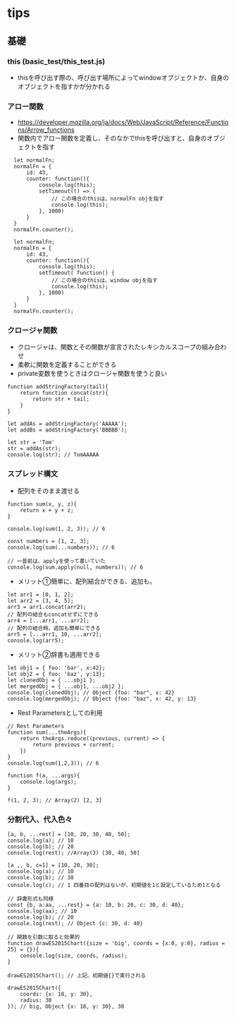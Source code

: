 # tips
## 基礎
### this (basic_test/this_test.js)
- thisを呼び出す際の、呼び出す場所によってwindowオブジェクトか、自身のオブジェクトを指すかが分かれる

### アロー関数
- https://developer.mozilla.org/ja/docs/Web/JavaScript/Reference/Functions/Arrow_functions
- 関数内でアロー関数を定義し、そのなかでthisを呼び出すと、自身のオブジェクトを指す

```
  let normalFn;
  normalFn = {
      id: 43,
      counter: function(){
          console.log(this);
          setTimeout(() => {
              // この場合のthisは、normalFn objを指す
              console.log(this);
          }, 1000)
      }
  }
  normalFn.counter();
```


```
  let normalFn;
  normalFn = {
      id: 43,
      counter: function(){
          console.log(this);
          setTimeout( function() {
              // この場合のthisは、window objを指す
              console.log(this);
          }, 1000)
      }
  }
  normalFn.counter();
```

### クロージャ関数
- クロージャは、関数とその関数が宣言されたレキシカルスコープの組み合わせ
- 柔軟に関数を定義することができる
- private変数を使うときはクロージャ関数を使うと良い

```
function addStringFactory(tail){
    return function concat(str){
        return str + tail;
    }
}

let addAs = addStringFactory('AAAAA');
let addBs = addStringFactory('BBBBB');

let str = 'Tom'
str = addAs(str);
console.log(str); // TomAAAAA
```

### スプレッド構文
- 配列をそのまま渡せる
```
function sum(x, y, z){
    return x + y + z;
}

console.log(sum(1, 2, 3)); // 6

const numbers = [1, 2, 3];
console.log(sum(...numbers)); // 6

// 一昔前は、applyを使って書いていた
console.log(sum.apply(null, numbers)); // 6
```

- メリット①簡単に、配列結合ができる、追加も。
```
let arr1 = [0, 1, 2];
let arr2 = [3, 4, 5];
arr3 = arr1.concat(arr2);
// 配列の結合もconcatせずにできる
arr4 = [...arr1, ...arr2];
// 配列の結合時、追加も簡単にできる
arr5 = [...arr1, 10, ...arr2];
console.log(arr5);
```

- メリット②辞書も適用できる
```
let obj1 = { foo: 'bar', x:42};
let obj2 = { foo: 'baz', y:13};
let clonedObj = { ...obj1 };
let mergedObj = { ...obj1, ...obj2 };
console.log(clonedObj); // Object {foo: "bar", x: 42}
console.log(mergedObj); // Object {foo: "baz", x: 42, y: 13}
```

- Rest Parametersとしての利用
```
// Rest Parameters
function sum(...theArgs){
    return theArgs.reduce((previous, current) => {
        return previous + current;
    })
}
console.log(sum(1,2,3)); // 6

function f(a, ...args){
    console.log(args);
}

f(1, 2, 3); // Array(2) [2, 3]
```

### 分割代入、代入色々
```
[a, b, ...rest] = [10, 20, 30, 40, 50];
console.log(a); // 10
console.log(b); // 20
console.log(rest); //Array(3) [30, 40, 50]

[a ,, b, c=1] = [10, 20, 30];
console.log(a); // 10
console.log(b); // 30
console.log(c); // 1 四番目の配列はないが、初期値を1と設定しているため1となる

// 辞書形式も同様
const {b, a:aa, ...rest} = {a: 10, b: 20, c: 30, d: 40};
console.log(aa); // 10
console.log(b); // 20
console.log(rest); // Object {c: 30, d: 40}

// 関数を引数に取ると効果的
function drawES2015Chart({size = 'big', coords = {x:0, y:0}, radius = 25} = {}){
    console.log(size, coords, radius);
}

drawES2015Chart(); // 上記、初期値{}で実行される

drawES2015Chart({
    coords: {x: 18, y: 30},
    radius: 30
}); // big, Object {x: 18, y: 30}, 30
```
